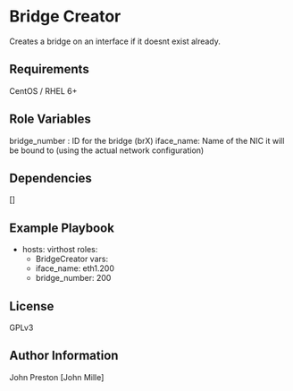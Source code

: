 Bridge Creator
=========

Creates a bridge on an interface if it doesnt exist already.

Requirements
------------

CentOS / RHEL 6+

Role Variables
--------------

bridge_number : ID for the bridge (brX)
iface_name: Name of the NIC it will be bound to (using the actual network configuration)

Dependencies
------------

[]

Example Playbook
----------------

- hosts: virthost
  roles:
  - BridgeCreator
  vars:
  - iface_name: eth1.200
  - bridge_number: 200


License
-------

GPLv3

Author Information
------------------

John Preston [John Mille]

